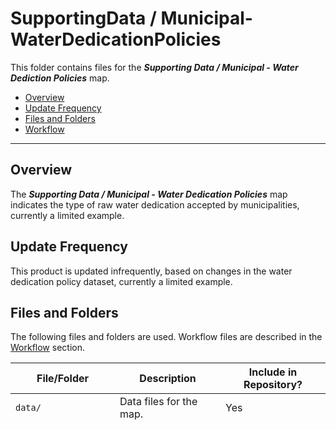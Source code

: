 # SupportingData / Municipal-WaterDedicationPolicies #

This folder contains files for the ***Supporting Data / Municipal - Water Dediction Policies*** map.

* [Overview](#overview)
* [Update Frequency](#update-frequency)
* [Files and Folders](#files-and-folders)
* [Workflow](#workflow)

-----------------------------

## Overview ##

The ***Supporting Data / Municipal - Water Dedication Policies*** map indicates the type of raw water dedication accepted
by municipalities, currently a limited example.

## Update Frequency ##

This product is updated infrequently,
based on changes in the water dedication policy dataset, currently a limited example.

## Files and Folders ##

The following files and folders are used.  Workflow files are described in the [Workflow](#workflow) section.

| **File/Folder** | **Description** | **Include in Repository?** |
| -- | -- | -- |
| `data/` | Data files for the map. | Yes |
| `layers/` | Layers and supporting files used in the map. | <ul><li>Yes - for configuration files</li><li>No - for generated files</li></ul> |
| `municipal-water-dedication-policies-map.json` | Map configuration file. | Yes |
| `municipal-water-dedication-policies-map.md` | Map information file. | Yes |

## Workflow ##

The following describes the workflow steps, which should be run in the order shown to fully regenerate the information products.

| **Command File/Script** | **Software** | **Description** |
| -- | -- | -- |
| `03-create-municipal-water-dedication-policies-map.gp` | GeoProcessor | Create the map configuration file for use with the InfoMapper and copy files to the `web` folder. |
